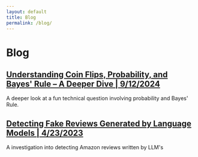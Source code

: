 ```yaml
---
layout: default
title: Blog
permalink: /blog/
---
```


# Blog

## [Understanding Coin Flips, Probability, and Bayes' Rule – A Deeper Dive | 9/12/2024](/blog/blog1/)
A deeper look at a fun technical question involving probability and Bayes' Rule.

## [Detecting Fake Reviews Generated by Language Models | 4/23/2023](/blog/blog2/)
A investigation into detecting Amazon reviews written by LLM's